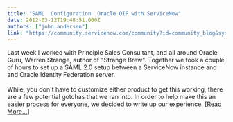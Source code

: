 ```yaml
---
title: "SAML  Configuration  Oracle OIF with ServiceNow"
date: 2012-03-12T19:48:51.000Z
authors: ["john.andersen"]
link: "https://community.servicenow.com/community?id=community_blog&sys_id=711e226ddbd0dbc01dcaf3231f961986"
---
```

<p>Last week I worked with Principle Sales Consultant, and all around Oracle Guru, Warren Strange, author of "Strange Brew". Together we took a couple of hours to set up a SAML 2.0 setup between a ServiceNow instance and and Oracle Identity Federation server.<br /><br />While, you don't have to customize either product to get this working, there are a few potential gotchas that we ran into. In order to help make this an easier process for everyone, we decided to write up our experience. [<a href='http://www.john-james-andersen.com/blog/service-now/saml-2-0-configuration-oracle-oif-with-servicenow.html'>Read More...</a>]</p>
